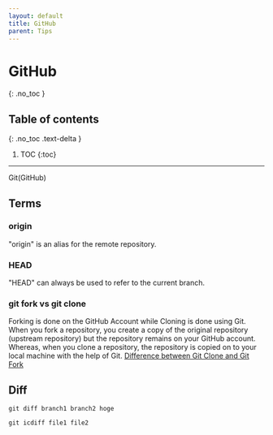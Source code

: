 ```yaml
---
layout: default
title: GitHub
parent: Tips 
---
```


# GitHub
{: .no_toc }

## Table of contents
{: .no_toc .text-delta }

1. TOC
{:toc}

---

Git(GitHub)

## Terms

### origin

"origin" is an alias for the remote repository.

### HEAD

"HEAD" can always be used to refer to the current branch.

### git fork vs git clone

Forking is done on the GitHub Account while Cloning is done using Git. When you fork a repository, you create a copy of the original repository (upstream repository) but the repository remains on your GitHub account. Whereas, when you clone a repository, the repository is copied on to your local machine with the help of Git.
[Difference between Git Clone and Git Fork](https://www.toolsqa.com/git/difference-between-git-clone-and-git-fork/)

## Diff

`git diff branch1 branch2 hoge`

`git icdiff file1 file2`


